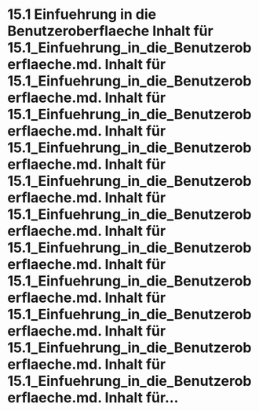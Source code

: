 # 15.1 Einfuehrung in die Benutzeroberflaeche Inhalt für 15.1_Einfuehrung_in_die_Benutzeroberflaeche.md. Inhalt für 15.1_Einfuehrung_in_die_Benutzeroberflaeche.md. Inhalt für 15.1_Einfuehrung_in_die_Benutzeroberflaeche.md. Inhalt für 15.1_Einfuehrung_in_die_Benutzeroberflaeche.md. Inhalt für 15.1_Einfuehrung_in_die_Benutzeroberflaeche.md. Inhalt für 15.1_Einfuehrung_in_die_Benutzeroberflaeche.md. Inhalt für 15.1_Einfuehrung_in_die_Benutzeroberflaeche.md. Inhalt für 15.1_Einfuehrung_in_die_Benutzeroberflaeche.md. Inhalt für 15.1_Einfuehrung_in_die_Benutzeroberflaeche.md. Inhalt für 15.1_Einfuehrung_in_die_Benutzeroberflaeche.md. Inhalt für 15.1_Einfuehrung_in_die_Benutzeroberflaeche.md. Inhalt für...